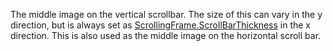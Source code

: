 The middle image on the vertical scrollbar. The size of this can vary in the y direction, but is always set as [ScrollingFrame.ScrollBarThickness](https://developer.roblox.com/en-us/api-reference/property/ScrollingFrame/ScrollBarThickness) in the x direction. This is also used as the middle image on the horizontal scroll bar.